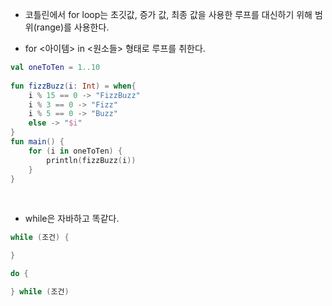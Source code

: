 - 코틀린에서 for loop는 초깃값, 증가 값, 최종 값을 사용한 루프를 대신하기 위해 범위(range)를 사용한다. 

- for <아이템> in <원소들> 형태로 루프를 취한다.

```kotlin
val oneToTen = 1..10
    
fun fizzBuzz(i: Int) = when{
    i % 15 == 0 -> "FizzBuzz"
    i % 3 == 0 -> "Fizz"
    i % 5 == 0 -> "Buzz"
    else -> "$i"
}
fun main() {
    for (i in oneToTen) {
		println(fizzBuzz(i))        
    }
}
```

<br>

- while은 자바하고 똑같다.

```kotlin
while (조건) {

}

do {

} while (조건)
```
